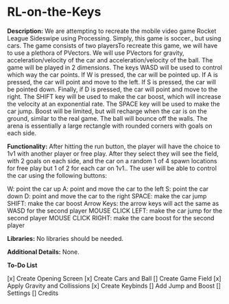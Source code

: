# RL-on-the-Keys

**Description:** 
We are attempting to recreate the mobile video game Rocket League Sideswipe using Processing. Simply, this game is soccer., but using cars. The game consists of two playersTo recreate this game, we will have to use a plethora of PVectors. We will use PVectors for gravity, acceleration/velocity of the car and acceleration/velocity of the ball. The game will be played in 2 dimensions. The keys WASD will be used to control which way the car points. If W is pressed, the car will be pointed up. If A is pressed, the car will point and move to the left. If S is pressed, the car will be pointed down. Finally, if D is pressed, the car will point and move to the right. The SHIFT key will be used to make the car boost, which will increase the velocity at an exponential rate. The SPACE key will be used to make the car jump. Boost will be limited, but will recharge when the car is on the ground, similar to the real game. The ball will bounce off the walls. The arena is essentially a large rectangle with rounded corners with goals on each side. 

**Functionality:**
After hitting the run button, the player will have the choice to 1v1 with another player or free play. After they select they will see the field, with 2 goals on each side, and the car on a random 1 of 4 spawn locations for free play but 1 of 2 for each car on 1v1.. The user will be able to control the car using the following buttons:


W: point the car up
A: point and move the car to the left
S: point the car down
D: point and move the car to the right
SPACE: make the car jump
SHIFT: make the car boost
Arrow Keys: the arrow keys will act the same as WASD for the second player
MOUSE CLICK LEFT: make the car jump for the second player
MOUSE CLICK RIGHT: make the care boost for the second player

**Libraries:**
No libraries should be needed. 

**Additional Details:**
None.

**To-Do List**

[x] Create Opening Screen
[x] Create Cars and Ball
[] Create Game Field
[x] Apply Gravity and Collissions
[x] Create Keybinds
[] Add Jump and Boost
[] Settings
[] Credits
